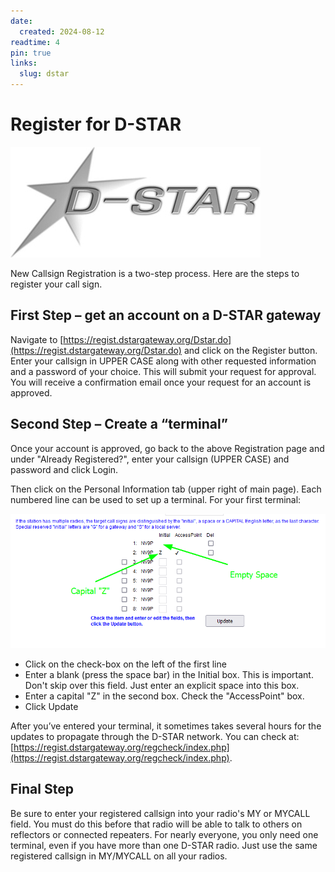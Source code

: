 ```yaml
---
date:
  created: 2024-08-12
readtime: 4
pin: true
links:
  slug: dstar
---
```


# Register for D-STAR

![Icom D-STAR](../../img/d-star-logo.jpg)

New Callsign Registration is a two-step process. Here are the steps to register your call sign.

<!-- more -->

## First Step – get an account on a D-STAR gateway

Navigate to [https://regist.dstargateway.org/Dstar.do](https://regist.dstargateway.org/Dstar.do) and click on the Register button.  Enter your callsign in UPPER CASE along with other requested information and a password of your choice.  This will submit your request for approval. You will receive a confirmation email once your request for an account is approved.

## Second Step – Create a “terminal”

Once your account is approved, go back to the above Registration page and under "Already Registered?", enter your callsign (UPPER CASE) and password and click Login.

Then click on the Personal Information tab (upper right of main page).  Each numbered line can be used to set up a terminal.  For your first terminal:

![D-Star Registration](../../img/dstar-registration.png)

- Click on the check-box on the left of the first line
- Enter a blank (press the space bar) in the Initial box.  This is important.  Don't skip over this field.  Just enter an explicit space into this box.
- Enter a capital "Z" in the second box. Check the "AccessPoint" box.
- Click Update

After you’ve entered your terminal, it sometimes takes several hours for the updates to propagate through the D-STAR network. You can check at:
[https://regist.dstargateway.org/regcheck/index.php](https://regist.dstargateway.org/regcheck/index.php).

## Final Step

Be sure to enter your registered callsign into your radio's MY or MYCALL field.  You must do this before that radio will be able to talk to others on reflectors or connected repeaters.  For nearly everyone, you only need one terminal, even if you have more than one D-STAR radio.  Just use the same registered callsign in MY/MYCALL on all your radios.